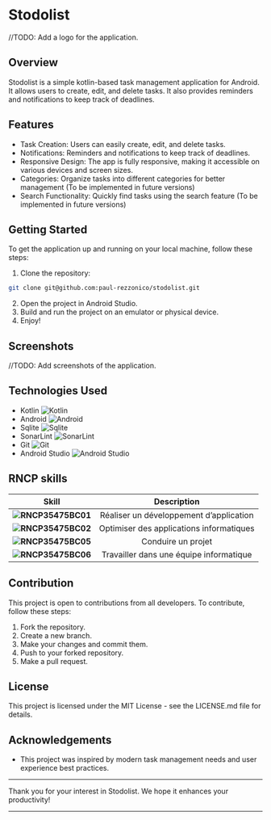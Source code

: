 # Stodolist

//TODO: Add a logo for the application. 

## Overview
Stodolist is a simple kotlin-based task management application for Android. It allows users to create, edit, and delete tasks. It also provides reminders and notifications to keep track of deadlines.

## Features
- Task Creation: Users can easily create, edit, and delete tasks.
- Notifications: Reminders and notifications to keep track of deadlines.
- Responsive Design: The app is fully responsive, making it accessible on various devices and screen sizes.
- Categories: Organize tasks into different categories for better management (To be implemented in future versions)
- Search Functionality: Quickly find tasks using the search feature (To be implemented in future versions)

## Getting Started
To get the application up and running on your local machine, follow these steps:
1. Clone the repository: 
```bash
git clone git@github.com:paul-rezzonico/stodolist.git
```
2. Open the project in Android Studio.
3. Build and run the project on an emulator or physical device.
4. Enjoy!

## Screenshots
//TODO: Add screenshots of the application.

## Technologies Used
- Kotlin ![Kotlin](https://img.shields.io/badge/Kotlin-7F52FF?style=flat&logo=kotlin&logoColor=white)
- Android ![Android](https://img.shields.io/badge/Android-3DDC84?style=flat&logo=android&logoColor=white)
- Sqlite ![Sqlite](https://img.shields.io/badge/SQLite-07405E?style=flat&logo=sqlite&logoColor=white)
- SonarLint ![SonarLint](https://img.shields.io/badge/SonarLint-CC2026?style=flat&logo=sonarlint&logoColor=white)
- Git ![Git](https://img.shields.io/badge/Git-F05032?style=flat&logo=git&logoColor=white)
- Android Studio ![Android Studio](https://img.shields.io/badge/Android_Studio-3DDC84?style=flat&logo=android-studio&logoColor=white)

## RNCP skills

| Skill | Description |
| :---: | :---------: |
| **![RNCP35475BC01](https://img.shields.io/badge/RNCP35475BC01-2-00BFFF?style=flat)** | Réaliser un développement d’application | 
| **![RNCP35475BC02](https://img.shields.io/badge/RNCP35475BC02-2-00BFFF?style=flat)** | Optimiser des applications informatiques | 
| **![RNCP35475BC05](https://img.shields.io/badge/RNCP35475BC03-2-00BFFF?style=flat)** | Conduire un projet
| **![RNCP35475BC06](https://img.shields.io/badge/RNCP35475BC04-2-00BFFF?style=flat)** | Travailler dans une équipe informatique


## Contribution
This project is open to contributions from all developers. To contribute, follow these steps:
1. Fork the repository.
2. Create a new branch.
3. Make your changes and commit them.
4. Push to your forked repository.
5. Make a pull request.

## License
This project is licensed under the MIT License - see the LICENSE.md file for details.

## Acknowledgements
- This project was inspired by modern task management needs and user experience best practices.

---

Thank you for your interest in Stodolist. We hope it enhances your productivity!

---